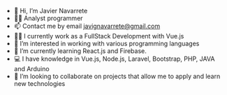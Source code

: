 - 👋 Hi, I’m Javier Navarrete
- 👨‍🎓 Analyst programmer
- 📫 Contact me by email javignavarrete@gmail.com
- 👨‍💻 I currently work as a FullStack Development with Vue.js
- 👀 I’m interested in working with various programming languages
- 🌱 I’m currently learning React.js and Firebase.
- 💻 I have knowledge in Vue.js, Node.js, Laravel, Bootstrap, PHP, JAVA and Arduino
- 💞️ I’m looking to collaborate on projects that allow me to apply and learn new technologies

<!---
JavIgna/JavIgna is a ✨ special ✨ repository because its `README.md` (this file) appears on your GitHub profile.
You can click the Preview link to take a look at your changes.
--->
